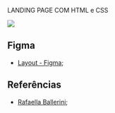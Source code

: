 LANDING PAGE COM HTML e CSS

<a href="https://imgur.com/KfnbBh2"><img src="https://i.imgur.com/KfnbBh2.jpg"/></a>
## Figma

- [Layout - Figma](https://www.figma.com/file/sWnDDCzvRrfES7Zk9qHJHG/LANDING-PAGE?node-id=2%3A2);

## Referências

- [Rafaella Ballerini](https://www.youtube.com/watch?v=llF6vD-RljE);


